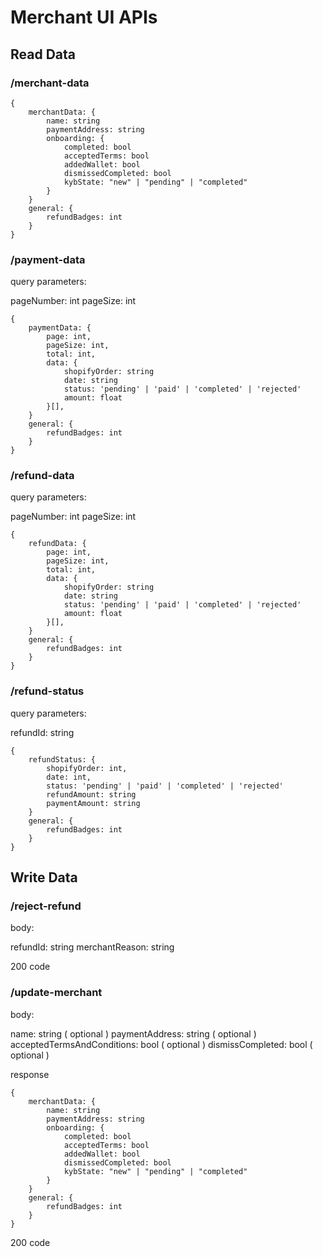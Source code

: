 # Merchant UI APIs

## Read Data

### /merchant-data

```
{
    merchantData: {
        name: string
        paymentAddress: string
        onboarding: {
            completed: bool
            acceptedTerms: bool
            addedWallet: bool
            dismissedCompleted: bool
            kybState: "new" | "pending" | "completed"
        }
    }
    general: {
        refundBadges: int
    }
}
```

### /payment-data

query parameters:

pageNumber: int
pageSize: int

```
{
    paymentData: {
        page: int,
        pageSize: int,
        total: int,
        data: {
            shopifyOrder: string
            date: string
            status: 'pending' | 'paid' | 'completed' | 'rejected'
            amount: float
        }[],
    }
    general: {
        refundBadges: int
    }
}
```

### /refund-data

query parameters:

pageNumber: int
pageSize: int

```
{
    refundData: {
        page: int,
        pageSize: int,
        total: int,
        data: {
            shopifyOrder: string
            date: string
            status: 'pending' | 'paid' | 'completed' | 'rejected'
            amount: float
        }[],
    }
    general: {
        refundBadges: int
    }
}
```

### /refund-status

query parameters:

refundId: string

```
{
    refundStatus: {
        shopifyOrder: int,
        date: int,
        status: 'pending' | 'paid' | 'completed' | 'rejected'
        refundAmount: string
        paymentAmount: string
    }
    general: {
        refundBadges: int
    }
}
```

## Write Data

### /reject-refund

body:

refundId: string
merchantReason: string

200 code

### /update-merchant

body:

name: string ( optional )
paymentAddress: string ( optional )
acceptedTermsAndConditions: bool ( optional )
dismissCompleted: bool ( optional )

response

```
{
    merchantData: {
        name: string
        paymentAddress: string
        onboarding: {
            completed: bool
            acceptedTerms: bool
            addedWallet: bool
            dismissedCompleted: bool
            kybState: "new" | "pending" | "completed"
        }
    }
    general: {
        refundBadges: int
    }
}
```

200 code

